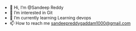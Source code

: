 - 👋 Hi, I’m @Sandeep Reddy
- 👀 I’m interested in Git
- 🌱 I’m currently learning Learning devops
- 📫 How to reach me sandeepreddygaddam1000@gmail.com

<!---
S62254424655s/S62254424655s is a ✨ special ✨ repository because its `README.md` (this file) appears on your GitHub profile.
You can click the Preview link to take a look at your changes.
--->
